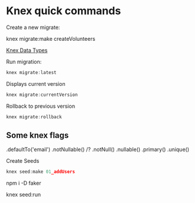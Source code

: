 # Knex quick commands

Create a new migrate:

knex migrate:make createVolunteers

[Knex Data Types](http://knexjs.org/#Schema-Building)

Run migration:

```javascript
knex migrate:latest
```

Displays current version

```javascript
knex migrate:currentVersion
```

Rollback to previous version

```javascript
knex migrate:rollback
```

## Some knex flags

.defaultTo('email')
.notNullable() /? .notNull()
.nullable()
.primary()
.unique()

Create Seeds

```javascript
knex seed:make 01_addUsers
```

npm i -D faker

knex seed:run

